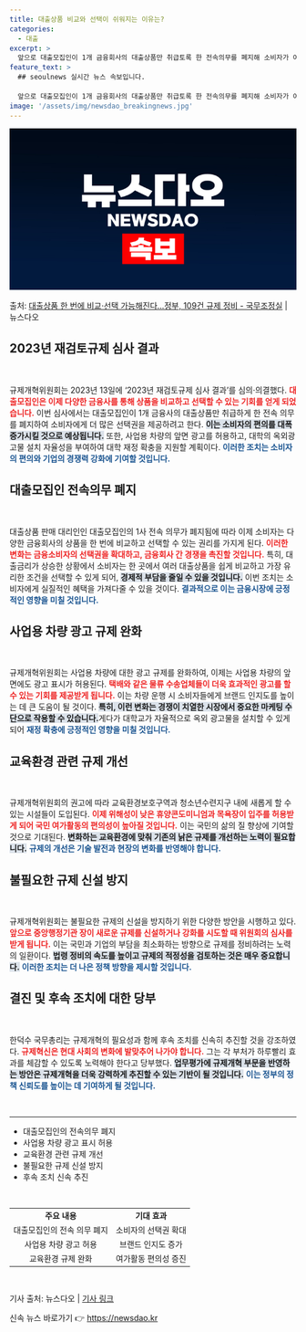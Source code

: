 ```yaml
---
title: 대출상품 비교와 선택이 쉬워지는 이유는?
categories:
  - 대출
excerpt: >
  앞으로 대출모집인이 1개 금융회사의 대출상품만 취급토록 한 전속의무를 폐지해 소비자가 여러 금융회사 상품을 …
feature_text: >
  ## seoulnews 실시간 뉴스 속보입니다.

  앞으로 대출모집인이 1개 금융회사의 대출상품만 취급토록 한 전속의무를 폐지해 소비자가 여러 금융회사 상품을 …
image: '/assets/img/newsdao_breakingnews.jpg'
---
```


![뉴스다오 속보](/assets/img/newsdao_breakingnews.jpg)

<p>출처: <a href="https://newsdao.kr/2173" rel="dofollow">대출상품 한 번에 비교·선택 가능해진다…정부, 109건 규제 정비 - 국무조정실</a> | 뉴스다오</p>

<h2 data-ke-size="size26">2023년 재검토규제 심사 결과</h2>

<p data-ke-size="size16">&nbsp;</p>

규제개혁위원회는 2023년 13일에 ‘2023년 재검토규제 심사 결과’를 심의·의결했다. <b><span style="color: #ee2323;">대출모집인은 이제 다양한 금융사를 통해 상품을 비교하고 선택할 수 있는 기회를 얻게 되었습니다.</span></b> 이번 심사에서는 대출모집인이 1개 금융사의 대출상품만 취급하게 한 전속 의무를 폐지하여 소비자에게 더 많은 선택권을 제공하려고 한다. <b><span style="background-color: #21538527;">이는 소비자의 편의를 대폭 증가시킬 것으로 예상됩니다.</span></b> 또한, 사업용 차량의 앞면 광고를 허용하고, 대학의 옥외광고물 설치 자율성을 부여하여 대학 재정 확충을 지원할 계획이다. <b><span style="color: #1a5490;">이러한 조치는 소비자의 편의와 기업의 경쟁력 강화에 기여할 것입니다.</span></b>

<h2 data-ke-size="size26">대출모집인 전속의무 폐지</h2>

<p data-ke-size="size16">&nbsp;</p>

대출상품 판매 대리인인 대출모집인의 1사 전속 의무가 폐지됨에 따라 이제 소비자는 다양한 금융회사의 상품을 한 번에 비교하고 선택할 수 있는 권리를 가지게 된다. <b><span style="color: #ee2323;">이러한 변화는 금융소비자의 선택권을 확대하고, 금융회사 간 경쟁을 촉진할 것입니다.</span></b> 특히, 대출금리가 상승한 상황에서 소비자는 한 곳에서 여러 대출상품을 쉽게 비교하고 가장 유리한 조건을 선택할 수 있게 되어, <b><span style="background-color: #21538527;">경제적 부담을 줄일 수 있을 것입니다.</span></b> 이번 조치는 소비자에게 실질적인 혜택을 가져다줄 수 있을 것이다. <b><span style="color: #1a5490;">결과적으로 이는 금융시장에 긍정적인 영향을 미칠 것입니다.</span></b>

<h2 data-ke-size="size26">사업용 차량 광고 규제 완화</h2>

<p data-ke-size="size16">&nbsp;</p>

규제개혁위원회는 사업용 차량에 대한 광고 규제를 완화하여, 이제는 사업용 차량의 앞면에도 광고 표시가 허용된다. <b><span style="color: #ee2323;">택배와 같은 물류 수송업체들이 더욱 효과적인 광고를 할 수 있는 기회를 제공받게 됩니다.</span></b> 이는 차량 운행 시 소비자들에게 브랜드 인지도를 높이는 데 큰 도움이 될 것이다. <b><span style="background-color: #21538527;">특히, 이런 변화는 경쟁이 치열한 시장에서 중요한 마케팅 수단으로 작용할 수 있습니다.</span></b>게다가 대학교가 자율적으로 옥외 광고물을 설치할 수 있게 되어 <b><span style="color: #1a5490;">재정 확충에 긍정적인 영향을 미칠 것입니다.</span></b> 

<h2 data-ke-size="size26">교육환경 관련 규제 개선</h2>

<p data-ke-size="size16">&nbsp;</p>

규제개혁위원회의 권고에 따라 교육환경보호구역과 청소년수련지구 내에 새롭게 할 수 있는 시설들이 도입된다. <b><span style="color: #ee2323;">이제 위해성이 낮은 휴양콘도미니엄과 목욕장이 입주를 허용받게 되어 국민 여가활동의 편의성이 높아질 것입니다.</span></b> 이는 국민의 삶의 질 향상에 기여할 것으로 기대된다. <b><span style="background-color: #21538527;">변화하는 교육환경에 맞춰 기존의 낡은 규제를 개선하는 노력이 필요합니다.</span></b> <b><span style="color: #1a5490;">규제의 개선은 기술 발전과 현장의 변화를 반영해야 합니다.</span></b> 

<h2 data-ke-size="size26">불필요한 규제 신설 방지</h2>

<p data-ke-size="size16">&nbsp;</p>

규제개혁위원회는 불필요한 규제의 신설을 방지하기 위한 다양한 방안을 시행하고 있다. <b><span style="color: #ee2323;">앞으로 중앙행정기관 장이 새로운 규제를 신설하거나 강화를 시도할 때 위원회의 심사를 받게 됩니다.</span></b> 이는 국민과 기업의 부담을 최소화하는 방향으로 규제를 정비하려는 노력의 일환이다. <b><span style="background-color: #21538527;">법령 정비의 속도를 높이고 규제의 적정성을 검토하는 것은 매우 중요합니다.</span></b> <b><span style="color: #1a5490;">이러한 조치는 더 나은 정책 방향을 제시할 것입니다.</span></b> 

<h2 data-ke-size="size26">결진 및 후속 조치에 대한 당부</h2>

<p data-ke-size="size16">&nbsp;</p>

한덕수 국무총리는 규제개혁의 필요성과 함께 후속 조치를 신속히 추진할 것을 강조하였다. <b><span style="color: #ee2323;">규제혁신은 현대 사회의 변화에 발맞추어 나가야 합니다.</span></b> 그는 각 부처가 하루빨리 효과를 체감할 수 있도록 노력해야 한다고 당부했다. <b><span style="background-color: #21538527;">업무평가에 규제개혁 부문을 반영하는 방안은 규제개혁을 더욱 강력하게 추진할 수 있는 기반이 될 것입니다.</span></b> <b><span style="color: #1a5490;">이는 정부의 정책 신뢰도를 높이는 데 기여하게 될 것입니다.</span></b>

<p data-ke-size="size16">&nbsp;</p>
<hr>

<ul>
    <li>대출모집인의 전속의무 폐지</li>
    <li>사업용 차량 광고 표시 허용</li>
    <li>교육환경 관련 규제 개선</li>
    <li>불필요한 규제 신설 방지</li>
    <li>후속 조치 신속 추진</li>
</ul>
<p data-ke-size="size16">&nbsp;</p>

<table>
    <tr>
        <td style="text-align: center; height: 17px;"><b>주요 내용</b></td>
        <td style="text-align: center; height: 17px;"><b>기대 효과</b></td>
    </tr>
    <tr>
        <td style="text-align: center; height: 17px;">대출모집인의 전속 의무 폐지</td>
        <td style="text-align: center; height: 17px;">소비자의 선택권 확대</td>
    </tr>
    <tr>
        <td style="text-align: center; height: 17px;">사업용 차량 광고 허용</td>
        <td style="text-align: center; height: 17px;">브랜드 인지도 증가</td>
    </tr>
    <tr>
        <td style="text-align: center; height: 17px;">교육환경 규제 완화</td>
        <td style="text-align: center; height: 17px;">여가활동 편의성 증진</td>
    </tr>
</table>
<p data-ke-size="size16">&nbsp;</p>

기사 출처: 뉴스다오 | [기사 링크](https://newsdao.kr/2173) 

신속 뉴스 바로가기 👉 <a href="https://newsdao.kr" rel="dofollow">https://newsdao.kr</a>


